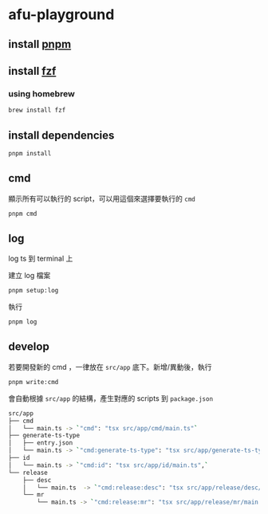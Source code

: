 # afu-playground

## install [pnpm](https://pnpm.io/installation)

## install [fzf](https://github.com/junegunn/fzf?tab=readme-ov-file#installation)

### using homebrew

```bash
brew install fzf
```

## install dependencies

```bash
pnpm install
```

## cmd

顯示所有可以執行的 script，可以用這個來選擇要執行的 `cmd`

```bash
pnpm cmd
```

## log

log ts 到 terminal 上

建立 log 檔案

```bash
pnpm setup:log
```

執行

```bash
pnpm log
```

## develop

若要開發新的 cmd ，一律放在 `src/app` 底下。新增/異動後，執行

```bash
pnpm write:cmd
```

會自動根據 `src/app` 的結構，產生對應的 scripts 到 `package.json`

```bash
src/app
├── cmd
│   └── main.ts -> `"cmd": "tsx src/app/cmd/main.ts"`
├── generate-ts-type
│   ├── entry.json
│   └── main.ts -> `"cmd:generate-ts-type": "tsx src/app/generate-ts-type/main.ts",`
├── id
│   └── main.ts -> `"cmd:id": "tsx src/app/id/main.ts",`
└── release
    ├── desc
    │   └── main.ts  -> `"cmd:release:desc": "tsx src/app/release/desc/main.ts",`
    └── mr
        └── main.ts -> `"cmd:release:mr": "tsx src/app/release/mr/main.ts",`
```
